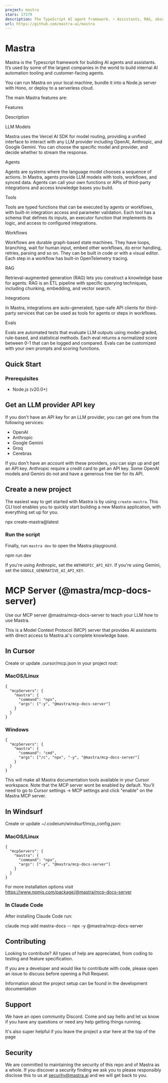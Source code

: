 ```yaml
---
project: mastra
stars: 17279
description: The TypeScript AI agent framework. ⚡ Assistants, RAG, observability. Supports any LLM: GPT-4, Claude, Gemini, Llama.
url: https://github.com/mastra-ai/mastra
---
```


Mastra
======

Mastra is the Typescript framework for building AI agents and assistants. It’s used by some of the largest companies in the world to build internal AI automation tooling and customer-facing agents.

You can run Mastra on your local machine, bundle it into a Node.js server with Hono, or deploy to a serverless cloud.

The main Mastra features are:

Features

Description

LLM Models

Mastra uses the Vercel AI SDK for model routing, providing a unified interface to interact with any LLM provider including OpenAI, Anthropic, and Google Gemini. You can choose the specific model and provider, and decide whether to stream the response.

Agents

Agents are systems where the language model chooses a sequence of actions. In Mastra, agents provide LLM models with tools, workflows, and synced data. Agents can call your own functions or APIs of third-party integrations and access knowledge bases you build.

Tools

Tools are typed functions that can be executed by agents or workflows, with built-in integration access and parameter validation. Each tool has a schema that defines its inputs, an executor function that implements its logic, and access to configured integrations.

Workflows

Workflows are durable graph-based state machines. They have loops, branching, wait for human input, embed other workflows, do error handling, retries, parsing and so on. They can be built in code or with a visual editor. Each step in a workflow has built-in OpenTelemetry tracing.

RAG

Retrieval-augmented generation (RAG) lets you construct a knowledge base for agents. RAG is an ETL pipeline with specific querying techniques, including chunking, embedding, and vector search.

Integrations

In Mastra, integrations are auto-generated, type-safe API clients for third-party services that can be used as tools for agents or steps in workflows.

Evals

Evals are automated tests that evaluate LLM outputs using model-graded, rule-based, and statistical methods. Each eval returns a normalized score between 0-1 that can be logged and compared. Evals can be customized with your own prompts and scoring functions.

Quick Start
-----------

### Prerequisites

-   Node.js (v20.0+)

Get an LLM provider API key
---------------------------

If you don't have an API key for an LLM provider, you can get one from the following services:

-   OpenAI
-   Anthropic
-   Google Gemini
-   Groq
-   Cerebras

If you don't have an account with these providers, you can sign up and get an API key. Anthropic require a credit card to get an API key. Some OpenAI models and Gemini do not and have a generous free tier for its API.

Create a new project
--------------------

The easiest way to get started with Mastra is by using `create-mastra`. This CLI tool enables you to quickly start building a new Mastra application, with everything set up for you.

npx create-mastra@latest

### Run the script

Finally, run `mastra dev` to open the Mastra playground.

npm run dev

If you're using Anthropic, set the `ANTHROPIC_API_KEY`. If you're using Gemini, set the `GOOGLE_GENERATIVE_AI_API_KEY`.

MCP Server (@mastra/mcp-docs-server)
====================================

Use our MCP server @mastra/mcp-docs-server to teach your LLM how to use Mastra.

This is a Model Context Protocol (MCP) server that provides AI assistants with direct access to Mastra.ai's complete knowledge base.

In Cursor
---------

Create or update .cursor/mcp.json in your project root:

### MacOS/Linux

```
{
  "mcpServers": {
    "mastra": {
      "command": "npx",
      "args": ["-y", "@mastra/mcp-docs-server"]
    }
  }
}
```

### Windows

```
{
  "mcpServers": {
    "mastra": {
      "command": "cmd",
      "args": ["/c", "npx", "-y", "@mastra/mcp-docs-server"]
    }
  }
}
```

This will make all Mastra documentation tools available in your Cursor workspace. Note that the MCP server wont be enabled by default. You'll need to go to Cursor settings -> MCP settings and click "enable" on the Mastra MCP server.

In Windsurf
-----------

Create or update ~/.codeium/windsurf/mcp\_config.json:

### MacOS/Linux

```
{
  "mcpServers": {
    "mastra": {
      "command": "npx",
      "args": ["-y", "@mastra/mcp-docs-server"]
    }
  }
}
```

For more installation options visit https://www.npmjs.com/package/@mastra/mcp-docs-server

### In Claude Code

After installing Claude Code run:

claude mcp add mastra-docs -- npx -y @mastra/mcp-docs-server

Contributing
------------

Looking to contribute? All types of help are appreciated, from coding to testing and feature specification.

If you are a developer and would like to contribute with code, please open an issue to discuss before opening a Pull Request.

Information about the project setup can be found in the development documentation

Support
-------

We have an open community Discord. Come and say hello and let us know if you have any questions or need any help getting things running.

It's also super helpful if you leave the project a star here at the top of the page

Security
--------

We are committed to maintaining the security of this repo and of Mastra as a whole. If you discover a security finding we ask you to please responsibly disclose this to us at security@mastra.ai and we will get back to you.
